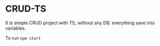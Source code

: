 # CRUD-TS

It is simple CRUD project with TS, without any DB. everything save into variables.

To run
`npm start`
